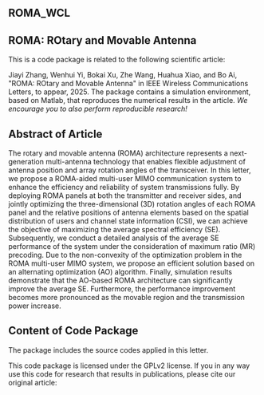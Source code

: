 ## ROMA_WCL
## ROMA: ROtary and Movable Antenna
This is a code package is related to the following scientific article:

Jiayi Zhang, Wenhui Yi, Bokai Xu, Zhe Wang, Huahua Xiao, and Bo Ai, "ROMA: ROtary and Movable Antenna" in IEEE Wireless Communications Letters, to appear, 2025.
The package contains a simulation environment, based on Matlab, that reproduces the numerical results in the article. *We encourage you to also perform reproducible research!*

## Abstract of Article
The rotary and movable antenna (ROMA) architecture represents a next-generation multi-antenna technology that enables flexible adjustment of antenna position and array rotation angles of the transceiver. In this letter, we propose a ROMA-aided multi-user MIMO communication system to enhance the efficiency and reliability of system transmissions fully. By deploying ROMA panels at both the transmitter and receiver sides, and jointly optimizing the three-dimensional (3D) rotation angles of each ROMA panel and the relative positions of antenna elements based on the spatial distribution of users and channel state information (CSI), we can achieve the objective of maximizing the average spectral efficiency (SE). Subsequently, we conduct a detailed analysis of the average SE performance of the system under the consideration of maximum ratio (MR) precoding. Due to the non-convexity of the optimization problem in the ROMA multi-user MIMO system, we propose an efficient
solution based on an alternating optimization (AO) algorithm. Finally, simulation results demonstrate that the AO-based ROMA architecture can significantly improve the average SE. Furthermore, the performance improvement becomes more pronounced as the movable region and the transmission power increase.

## Content of Code Package

The package includes the source codes applied in this letter.

This code package is licensed under the GPLv2 license. If you in any way use this code for research that results in publications, please cite our original article:
